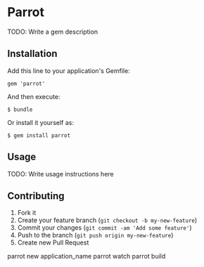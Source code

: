 # Parrot

TODO: Write a gem description

## Installation

Add this line to your application's Gemfile:

    gem 'parrot'

And then execute:

    $ bundle

Or install it yourself as:

    $ gem install parrot

## Usage

TODO: Write usage instructions here

## Contributing

1. Fork it
2. Create your feature branch (`git checkout -b my-new-feature`)
3. Commit your changes (`git commit -am 'Add some feature'`)
4. Push to the branch (`git push origin my-new-feature`)
5. Create new Pull Request



parrot new application_name
parrot watch
parrot build